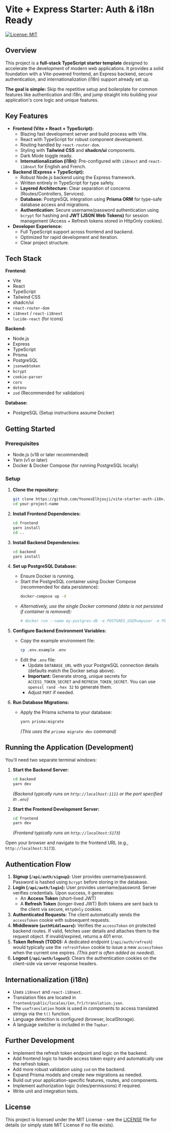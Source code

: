 # Vite + Express Starter: Auth & i18n Ready

[![License: MIT](https://img.shields.io/badge/License-MIT-yellow.svg)](https://opensource.org/licenses/MIT)

## Overview

This project is a **full-stack TypeScript starter template** designed to accelerate the development of modern web applications. It provides a solid foundation with a Vite-powered frontend, an Express backend, secure authentication, and internationalization (i18n) support already set up.

**The goal is simple:** Skip the repetitive setup and boilerplate for common features like authentication and i18n, and jump straight into building your application's core logic and unique features.

## Key Features

- **Frontend (Vite + React + TypeScript):**
  - Blazing fast development server and build process with Vite.
  - React with TypeScript for robust component development.
  - Routing handled by `react-router-dom`.
  - Styling with **Tailwind CSS** and **shadcn/ui** components.
  - Dark Mode toggle ready.
  - **Internationalization (i18n):** Pre-configured with `i18next` and `react-i18next` for English and French.
- **Backend (Express + TypeScript):**
  - Robust Node.js backend using the Express framework.
  - Written entirely in TypeScript for type safety.
  - **Layered Architecture:** Clear separation of concerns (Routes/Controllers, Services).
  - **Database:** PostgreSQL integration using **Prisma ORM** for type-safe database access and migrations.
  - **Authentication:** Secure username/password authentication using `bcrypt` for hashing and **JWT (JSON Web Tokens)** for session management (Access + Refresh tokens stored in HttpOnly cookies).
- **Developer Experience:**
  - Full TypeScript support across frontend and backend.
  - Optimized for rapid development and iteration.
  - Clear project structure.

## Tech Stack

**Frontend:**

- Vite
- React
- TypeScript
- Tailwind CSS
- shadcn/ui
- `react-router-dom`
- `i18next` / `react-i18next`
- `lucide-react` (for icons)

**Backend:**

- Node.js
- Express
- TypeScript
- Prisma
- PostgreSQL
- `jsonwebtoken`
- `bcrypt`
- `cookie-parser`
- `cors`
- `dotenv`
- `zod` (Recommended for validation)

**Database:**

- PostgreSQL (Setup instructions assume Docker)

## Getting Started

### Prerequisites

- Node.js (v18 or later recommended)
- Yarn (v1 or later)
- Docker & Docker Compose (for running PostgreSQL locally)

### Setup

1.  **Clone the repository:**

    ```bash
    git clone https://github.com/YounesElhjouji/vite-starter-auth-i18n.git your-project-name
    cd your-project-name
    ```

2.  **Install Frontend Dependencies:**

    ```bash
    cd frontend
    yarn install
    cd ..
    ```

3.  **Install Backend Dependencies:**

    ```bash
    cd backend
    yarn install
    ```

4.  **Set up PostgreSQL Database:**

    - Ensure Docker is running.
    - Start the PostgreSQL container using Docker Compose (recommended for data persistence):
      ```bash
      docker-compose up -d
      ```
    - _Alternatively, use the single Docker command (data is not persisted if container is removed):_
      ```bash
      # docker run --name my-postgres-db -e POSTGRES_USER=myuser -e POSTGRES_PASSWORD=mypassword -e POSTGRES_DB=mydatabase -p 5432:5432 -d postgres:15
      ```

5.  **Configure Backend Environment Variables:**

    - Copy the example environment file:
      ```bash
      cp .env.example .env
      ```
    - Edit the `.env` file:
      - Update `DATABASE_URL` with your PostgreSQL connection details (defaults match the Docker setup above).
      - **Important:** Generate strong, unique secrets for `ACCESS_TOKEN_SECRET` and `REFRESH_TOKEN_SECRET`. You can use `openssl rand -hex 32` to generate them.
      - Adjust `PORT` if needed.

6.  **Run Database Migrations:**
    - Apply the Prisma schema to your database:
      ```bash
      yarn prisma:migrate
      ```
      _(This uses the `prisma migrate dev` command)_

## Running the Application (Development)

You'll need two separate terminal windows:

1.  **Start the Backend Server:**

    ```bash
    cd backend
    yarn dev
    ```

    _(Backend typically runs on `http://localhost:1111` or the port specified in `.env`)_

2.  **Start the Frontend Development Server:**
    ```bash
    cd frontend
    yarn dev
    ```
    _(Frontend typically runs on `http://localhost:5173`)_

Open your browser and navigate to the frontend URL (e.g., `http://localhost:5173`).

## Authentication Flow

1.  **Signup (`/api/auth/signup`):** User provides username/password. Password is hashed using `bcrypt` before storing in the database.
2.  **Login (`/api/auth/login`):** User provides username/password. Server verifies credentials. Upon success, it generates:
    - An **Access Token** (short-lived JWT)
    - A **Refresh Token** (longer-lived JWT)
      Both tokens are sent back to the client via secure, `HttpOnly` cookies.
3.  **Authenticated Requests:** The client automatically sends the `accessToken` cookie with subsequent requests.
4.  **Middleware (`authMiddleware`):** Verifies the `accessToken` on protected backend routes. If valid, fetches user details and attaches them to the request object. If invalid/expired, returns a 401 error.
5.  **Token Refresh (TODO):** A dedicated endpoint (`/api/auth/refresh`) would typically use the `refreshToken` cookie to issue a new `accessToken` when the current one expires. _(This part is often added as needed)_.
6.  **Logout (`/api/auth/logout`):** Clears the authentication cookies on the client-side via server response headers.

## Internationalization (i18n)

- Uses `i18next` and `react-i18next`.
- Translation files are located in `frontend/public/locales/{en,fr}/translation.json`.
- The `useTranslation` hook is used in components to access translated strings via the `t()` function.
- Language detection is configured (browser, localStorage).
- A language switcher is included in the `Topbar`.

## Further Development

- Implement the refresh token endpoint and logic on the backend.
- Add frontend logic to handle access token expiry and automatically use the refresh token.
- Add more robust validation using `zod` on the backend.
- Expand Prisma models and create new migrations as needed.
- Build out your application-specific features, routes, and components.
- Implement authorization logic (roles/permissions) if required.
- Write unit and integration tests.

## License

This project is licensed under the MIT License - see the [LICENSE](LICENSE) file for details (or simply state MIT License if no file exists).
